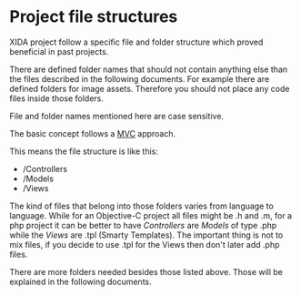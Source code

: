 # Project file structures #

XIDA project follow a specific file and folder structure which proved beneficial in past projects.

There are defined folder names that should not contain anything else than the files described in the following documents. 
For example there are defined folders for image assets. Therefore you should not place any code files inside those folders.

File and folder names mentioned here are case sensitive. 

The basic concept follows a [MVC](http://de.wikipedia.org/wiki/Model_View_Controller) approach. 

This means the file structure is like this:

- /Controllers
- /Models
- /Views

The kind of files that belong into those folders varies from language to language.
While for an Objective-C project all files might be .h and .m, for a php project it can be better to have *Controllers* are *Models* of type .php while the *Views* are .tpl (Smarty Templates). The important thing is not to mix files, if you decide to use .tpl for the Views then don't later add .php files.


There are more folders needed besides those listed above.
Those will be explained in the following documents. 